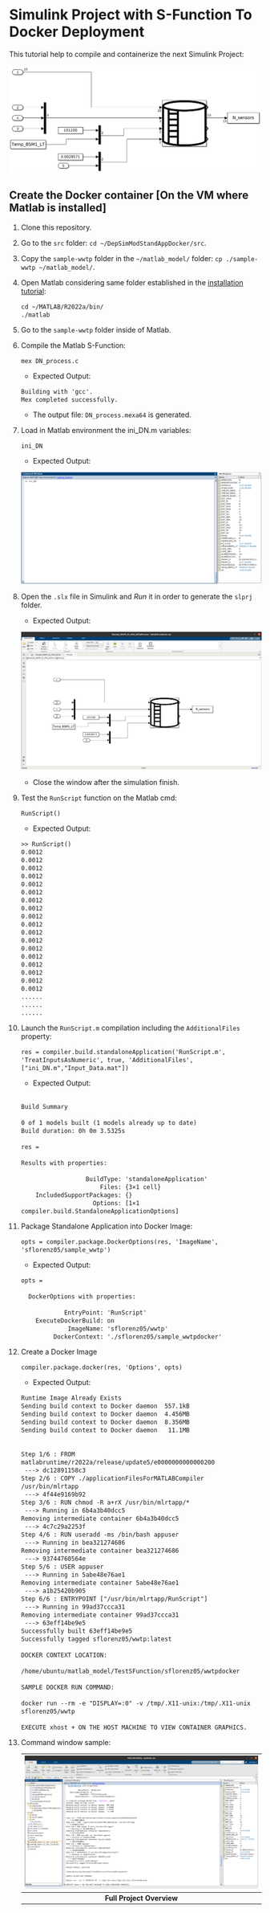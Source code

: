 # Simulink Project with S-Function To Docker Deployment

This tutorial help to compile and containerize the next Simulink Project:

![img](./images/wwtp.png)

## Create the Docker container **[On the VM where Matlab is installed]**

1. Clone this repository.
2. Go to the `src` folder: `cd ~/DepSimModStandAppDocker/src`.
3. Copy the `sample-wwtp` folder in the `~/matlab_model/` folder: `cp ./sample-wwtp ~/matlab_model/`.
4. Open Matlab considering same folder established in the [installation tutorial](./MatlabOnLinux.md):

    ```console
    cd ~/MATLAB/R2022a/bin/
    ./matlab
    ```

5. Go to the `sample-wwtp` folder inside of Matlab.
7. Compile the Matlab S-Function:

    ```console
    mex DN_process.c
    ```

    - Expected Output:

    ```console
    Building with 'gcc'.
    Mex completed successfully.
    ```

    - The output file: `DN_process.mexa64` is generated.

8. Load in Matlab environment the ini_DN.m variables:

    ```console
    ini_DN
    ```

    - Expected Output:

    ![img](./images/ini_DN.png)

9. Open the `.slx` file in Simulink and *Run* it in order to generate the `slprj` folder.

    - Expected Output:

    ![img](./images/slprj.png)

    - Close the window after the simulation finish.

10. Test the `RunScript` function on the Matlab cmd:

    ```console
    RunScript()
    ```

    - Expected Output:

    ```console
    >> RunScript()
    0.0012
    0.0012
    0.0012
    0.0012
    0.0012
    0.0012
    0.0012
    0.0012
    0.0012
    0.0012
    0.0012
    0.0012
    0.0012
    0.0012
    0.0012
    0.0012
    0.0012
    0.0012
    ......
    ......
    ......
    ```

11. Launch the `RunScript.m` compilation including the `AdditionalFiles` property:

    ```console
    res = compiler.build.standaloneApplication('RunScript.m', 'TreatInputsAsNumeric', true, 'AdditionalFiles', ["ini_DN.m","Input_Data.mat"])
    ```

    - Expected Output:

    ```console

    Build Summary

    0 of 1 models built (1 models already up to date)
    Build duration: 0h 0m 3.5325s

    res = 

    Results with properties:

                      BuildType: 'standaloneApplication'
                          Files: {3×1 cell}
        IncludedSupportPackages: {}
                        Options: [1×1 compiler.build.StandaloneApplicationOptions]
    ```

12. Package Standalone Application into Docker Image:

    ```console
    opts = compiler.package.DockerOptions(res, 'ImageName', 'sflorenz05/sample_wwtp')
    ```

    - Expected Output:

    ```console
    opts =

      DockerOptions with properties:

                EntryPoint: 'RunScript'
        ExecuteDockerBuild: on
                 ImageName: 'sflorenz05/wwtp'
             DockerContext: './sflorenz05/sample_wwtpdocker'
    ```

13. Create a Docker Image

    ```console
    compiler.package.docker(res, 'Options', opts)
    ```

    - Expected Output:

    ```console
    Runtime Image Already Exists
    Sending build context to Docker daemon  557.1kB
    Sending build context to Docker daemon  4.456MB
    Sending build context to Docker daemon  8.356MB
    Sending build context to Docker daemon   11.1MB


    Step 1/6 : FROM matlabruntime/r2022a/release/update5/e0000000000000200
     ---> dc12891158c3
    Step 2/6 : COPY ./applicationFilesForMATLABCompiler /usr/bin/mlrtapp
     ---> 4f44e9169b92
    Step 3/6 : RUN chmod -R a+rX /usr/bin/mlrtapp/*
     ---> Running in 6b4a3b40dcc5
    Removing intermediate container 6b4a3b40dcc5
     ---> 4c7c29a2253f
    Step 4/6 : RUN useradd -ms /bin/bash appuser
     ---> Running in bea321274686
    Removing intermediate container bea321274686
     ---> 93744760564e
    Step 5/6 : USER appuser
     ---> Running in 5abe48e76ae1
    Removing intermediate container 5abe48e76ae1
     ---> a1b25420b905
    Step 6/6 : ENTRYPOINT ["/usr/bin/mlrtapp/RunScript"]
     ---> Running in 99ad37ccca31
    Removing intermediate container 99ad37ccca31
     ---> 63eff14be9e5
    Successfully built 63eff14be9e5
    Successfully tagged sflorenz05/wwtp:latest

    DOCKER CONTEXT LOCATION:

    /home/ubuntu/matlab_model/TestSFunction/sflorenz05/wwtpdocker

    SAMPLE DOCKER RUN COMMAND:

    docker run --rm -e "DISPLAY=:0" -v /tmp/.X11-unix:/tmp/.X11-unix sflorenz05/wwtp

    EXECUTE xhost + ON THE HOST MACHINE TO VIEW CONTAINER GRAPHICS.
    ```

14. Command window sample:

    |        ![img](./images/full_proj.png)        |
    |:--------------------------------------------:|
    |          **Full Project Overview**           |
